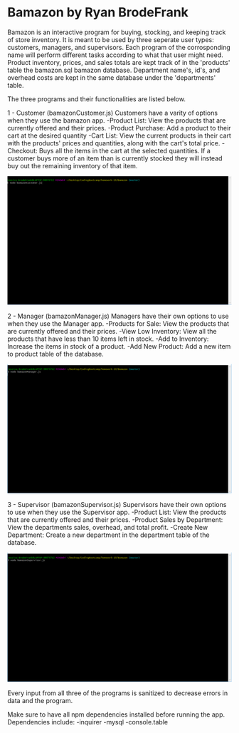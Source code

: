 # Bamazon by Ryan BrodeFrank
Bamazon is an interactive program for buying, stocking, and keeping track of store inventory. It is meant to be used by three seperate user types: customers, managers, and supervisors. Each program of the corrosponding name will perform different tasks according to what that user might need. Product inventory, prices, and sales totals are kept track of in the 'products' table the bamazon.sql bamazon database. Department name's, id's, and overhead costs are kept in the same database under the 'departments' table. 

The three programs and their functionalities are listed below.

1 - Customer (bamazonCustomer.js)
Customers have a varity of options when they use the bamazon app.
    -Product List: View the products that are currently offered and their prices.
    -Product Purchase: Add a product to their cart at the desired quantity
    -Cart List: View the current products in their cart with the products' prices and quantities, along with the cart's total price.
    -Checkout: Buys all the items in the cart at the selected quantities. If a customer buys more of an item than is currently stocked they will instead buy out the remaining inventory of that item.

<img src="./readMeGifs/customerDemo.gif">

2 - Manager (bamazonManager.js)
Managers have their own options to use when they use the Manager app.
    -Products for Sale: View the products that are currently offered and their prices.
    -View Low Inventory: View all the products that have less than 10 items left in stock.
    -Add to Inventory: Increase the items in stock of a product.
    -Add New Product: Add a new item to product table of the database.

<img src="./readMeGifs/managerDemo.gif">

3 - Supervisor (bamazonSupervisor.js)
Supervisors have their own options to use when they use the Supervisor app.
    -Product List: View the products that are currently offered and their prices.
    -Product Sales by Department: View the departments sales, overhead, and total profit.
    -Create New Department: Create a new department in the department table of the database.

<img src="./readMeGifs/supervisorDemo.gif">

Every input from all three of the programs is sanitized to decrease errors in data and the program.

Make sure to have all npm dependencies installed before running the app.
Dependencies include: 
    -inquirer 
    -mysql 
    -console.table
